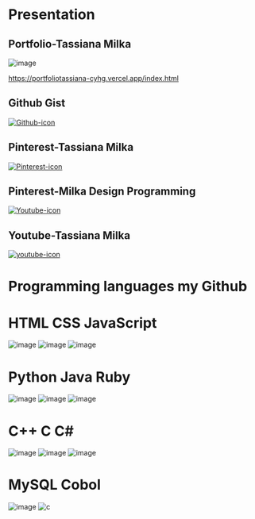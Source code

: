 #  Presentation

## Portfolio-Tassiana Milka

![image](https://github.com/user-attachments/assets/3b608f02-73f9-4c06-b2c3-07e3b76b73dc)


https://portfoliotassiana-cyhg.vercel.app/index.html

 ## Github Gist
<a href="https://gist.github.com/TassianaMilka">
 <img src="https://img.icons8.com/?size=100&id=106562&format=png&color=000000"alt="Github-icon" target="_blank"></a>

## Pinterest-Tassiana Milka

<a href="https://br.pinterest.com/tassianamilka/">
 <img src="https://img.icons8.com/?size=100&id=XErM9A1xNUK5&format=png&color=000000"alt="Pinterest-icon" target="_blank"></a>

## Pinterest-Milka Design Programming

<a href="https://br.pinterest.com/tassianamilka2/">
 <img src="https://img.icons8.com/?size=100&id=XErM9A1xNUK5&format=png&color=000000"alt="Youtube-icon" target="_blank"></a>


## Youtube-Tassiana Milka 


<a href="https://www.youtube.com/@TassianaMilka/playlists">
 <img src="https://icons8.com/icon/9a46bTk3awwI/youtube"alt="youtube-icon" target="_blank"></a>






# Programming languages my Github
 
# HTML                                                                                      CSS                                                                                        JavaScript

![image](https://github.com/user-attachments/assets/44739744-005f-47fc-bde5-0fd18a7d8fd5)  ![image](https://github.com/user-attachments/assets/80e0d8c9-c71d-4d3b-8215-70d0143cc5a3)    ![image](https://github.com/user-attachments/assets/de8db759-a6a3-4640-85f3-0810b8eece08)

#  Python                                                                                      Java                                                                                          Ruby

 ![image](https://github.com/user-attachments/assets/9c564f35-761e-441b-ba89-2fd232e67527)     ![image](https://github.com/user-attachments/assets/b9a21e00-6078-4c48-ae79-fca8e397737f)     ![image](https://github.com/user-attachments/assets/62830250-797b-431a-90a1-27a3cdf4b404)
                                                                            

#        C++                                                                                            C                                                                              C#

![image](https://github.com/user-attachments/assets/a8f9f377-f349-4035-b243-a5116277bbd5)   ![image](https://github.com/user-attachments/assets/769d5871-92ec-4a3c-b369-3f526191b3d9)    ![image](https://github.com/user-attachments/assets/6cb2ccde-638b-461a-977b-4fddd387152b)



  # MySQL                                                                                        Cobol

  ![image](https://github.com/user-attachments/assets/bff0e5d5-4f92-4d7d-94d4-3ca8ddc1d6a1)     ![c](https://github.com/user-attachments/assets/844ea307-5f0a-4f62-aa40-2bd35f042570)


